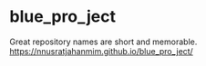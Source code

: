 # blue_pro_ject
Great repository names are short and memorable.
https://nnusratjahanmim.github.io/blue_pro_ject/

